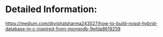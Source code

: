 # Detailed Information:
https://medium.com/@vishalsharma243527/how-to-build-nosql-hybrid-database-in-c-inspired-from-mongodb-9efda8619259
